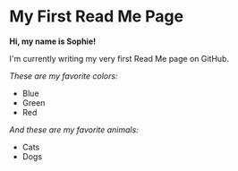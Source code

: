 # My First Read Me Page
**Hi, my name is Sophie!**

I'm currently writing my very first Read Me page on GitHub.


*These are my favorite colors:*
- Blue
- Green
- Red

*And these are my favorite animals:*
- Cats
- Dogs


<!---
sophieheijtlager/sophieheijtlager is a ✨ special ✨ repository because its `README.md` (this file) appears on your GitHub profile.
You can click the Preview link to take a look at your changes.
--->
